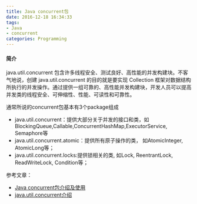 ```yaml
---
title: Java concurrent包
date: 2016-12-18 16:34:33
tags:
- Java
- concurrent
categories: Programming
---
```


#### 简介

 java.util.concurrent 包含许多线程安全、测试良好、高性能的并发构建块。不客气地说，创建 java.util.concurrent 的目的就是要实现 Collection 框架对数据结构所执行的并发操作。通过提供一组可靠的、高性能并发构建块，开发人员可以提高并发类的线程安全、可伸缩性、性能、可读性和可靠性。

<!-- more -->

通常所说的concurrent包基本有3个package组成  
* java.util.concurrent：提供大部分关于并发的接口和类，如BlockingQueue,Callable,ConcurrentHashMap,ExecutorService, Semaphore等  
* java.util.concurrent.atomic：提供所有原子操作的类， 如AtomicInteger, AtomicLong等；  
* java.util.concurrent.locks:提供锁相关的类, 如Lock, ReentrantLock, ReadWriteLock, Condition等；

参考文章：


* [Java concurrent包介绍及使用](https://my.oschina.net/yu120/blog/689204)
* [java.util.concurrent介绍](http://www.cnblogs.com/sarafill/archive/2011/05/18/2049461.html)
